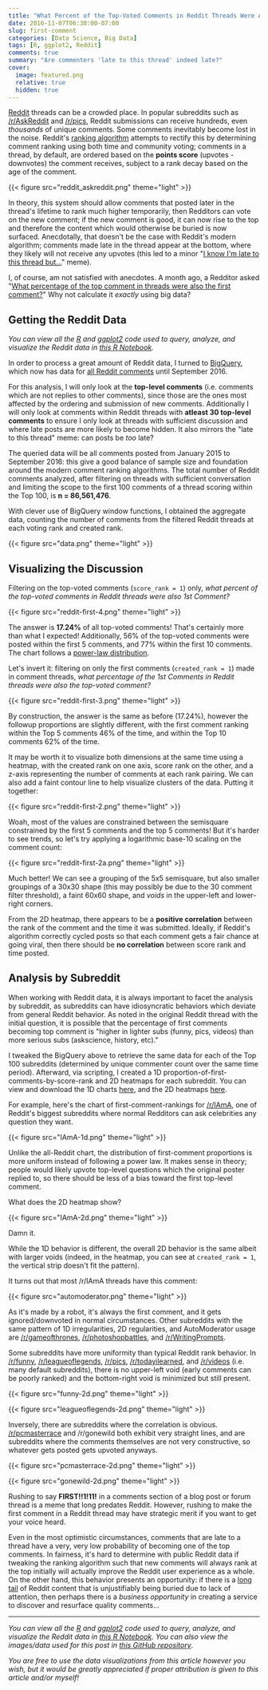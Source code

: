 ```yaml
---
title: "What Percent of the Top-Voted Comments in Reddit Threads Were Also 1st Comment?"
date: 2016-11-07T06:30:00-07:00
slug: first-comment
categories: [Data Science, Big Data]
tags: [R, ggplot2, Reddit]
comments: true
summary: "Are commenters 'late to this thread' indeed late?"
cover:
  image: featured.png
  relative: true
  hidden: true
---
```


[Reddit](https://www.reddit.com) threads can be a crowded place. In popular subreddits such as [/r/AskReddit](https://www.reddit.com/r/AskReddit/) and [/r/pics](https://www.reddit.com/r/pics/), Reddit submissions can receive hundreds, even _thousands_ of unique comments. Some comments inevitably become lost in the noise. Reddit's [ranking algorithm](https://redditblog.com/2009/10/15/reddits-new-comment-sorting-system/) attempts to rectify this by determining comment ranking using both time and community voting; comments in a thread, by default, are ordered based on the **points score** (upvotes - downvotes) the comment receives, subject to a rank decay based on the age of the comment.

{{< figure src="reddit_askreddit.png" theme="light" >}}

In theory, this system should allow comments that posted later in the thread's lifetime to rank much higher temporarily, then Redditors can vote on the new comment; if the new comment is good, it can now rise to the top and therefore the content which would otherwise be buried is now surfaced. Anecdotally, that doesn't be the case with Reddit's modern algorithm; comments made late in the thread appear at the bottom, where they likely will not receive any upvotes (this led to a minor "[I know I'm late to this thread but...](https://www.google.com/#q=site:reddit.com+%22late+to+this+thread%22)" meme).

I, of course, am not satisfied with anecdotes. A month ago, a Redditor asked "[What percentage of the top comment in threads were also the first comment?](https://www.reddit.com/r/TheoryOfReddit/comments/53d5ep/what_percentage_of_the_top_comment_in_threads/)" Why not calculate it _exactly_ using big data?

## Getting the Reddit Data

_You can view all the [R](https://www.r-project.org) and [ggplot2](http://ggplot2.org) code used to query, analyze, and visualize the Reddit data in [this R Notebook](http://minimaxir.com/notebooks/first-comment/)._

In order to process a great amount of Reddit data, I turned to [BigQuery](https://cloud.google.com/bigquery/), which now has data for [all Reddit comments](https://www.reddit.com/r/datasets/comments/590re2/updated_reddit_comments_and_posts_updated_on/) until September 2016.

For this analysis, I will only look at the **top-level comments** (i.e. comments which are not replies to other comments), since those are the ones most affected by the ordering and submission of new comments. Additionally I will only look at comments within Reddit threads with **atleast 30 top-level comments** to ensure I only look at threads with sufficient discussion and where late posts are more likely to become hidden. It also mirrors the "late to this thread" meme: can posts be _too_ late?

The queried data will be all comments posted from January 2015 to September 2016: this give a good balance of sample size and foundation around the modern comment ranking algorithms. The total number of Reddit comments analyzed, after filtering on threads with sufficient conversation and limiting the scope to the first 100 comments of a thread scoring within the Top 100, is **n = 86,561,476**.

With clever use of BigQuery window functions, I obtained the aggregate data, counting the number of comments from the filtered Reddit threads at each voting rank and created rank.

{{< figure src="data.png" theme="light" >}}

## Visualizing the Discussion

Filtering on the top-voted comments (`score_rank = 1`) only, _what percent of the top-voted comments in Reddit threads were also 1st Comment?_

{{< figure src="reddit-first-4.png" theme="light" >}}

The answer is **17.24%** of all top-voted comments! That's certainly more than what I expected! Additionally, 56% of the top-voted comments were posted within the first 5 comments, and 77% within the first 10 comments. The chart follows a [power-law distribution](https://en.wikipedia.org/wiki/Power_law).

Let's invert it: filtering on only the first comments (`created_rank = 1`) made in comment threads, _what percentage of the 1st Comments in Reddit threads were also the top-voted comment?_

{{< figure src="reddit-first-3.png" theme="light" >}}

By construction, the answer is the same as before (17.24%), however the followup proportions are slightly different, with the first comment ranking within the Top 5 comments 46% of the time, and within the Top 10 comments 62% of the time.

It may be worth it to visualize both dimensions at the same time using a heatmap, with the created rank on one axis, score rank on the other, and a z-axis representing the number of comments at each rank pairing. We can also add a faint contour line to help visualize clusters of the data. Putting it together:

{{< figure src="reddit-first-2.png" theme="light" >}}

Woah, most of the values are constrained between the semisquare constrained by the first 5 comments and the top 5 comments! But it's harder to see trends, so let's try applying a logarithmic base-10 scaling on the comment count:

{{< figure src="reddit-first-2a.png" theme="light" >}}

Much better! We can see a grouping of the 5x5 semisquare, but also smaller groupings of a 30x30 shape (this may possibly be due to the 30 comment filter threshold), a faint 60x60 shape, and _voids_ in the upper-left and lower-right corners.

From the 2D heatmap, there appears to be a **positive correlation** between the rank of the comment and the time it was submitted. Ideally, if Reddit's algorithm correctly cycled posts so that each comment gets a fair chance at going viral, then there should be **no correlation** between score rank and time posted.

## Analysis by Subreddit

When working with Reddit data, it is always important to facet the analysis by subreddit, as subreddits can have idiosyncratic behaviors which deviate from general Reddit behavior. As noted in the original Reddit thread with the initial question, it is possible that the percentage of first comments becoming top comment is "higher in lighter subs (funny, pics, videos) than more serious subs (askscience, history, etc)."

I tweaked the BigQuery above to retrieve the same data for each of the Top 100 subreddits (determined by unique commenter count over the same time period). Afterward, via scripting, I created a 1D proportion-of-first-comments-by-score-rank and 2D heatmaps for each subreddit. You can view and download the 1D charts [here](https://github.com/minimaxir/first-comment/tree/master/img-1d), and the 2D heatmaps [here](https://github.com/minimaxir/first-comment/tree/master/img-2d).

For example, here's the chart of first-comment-rankings for [/r/IAmA](https://www.reddit.com/r/IAmA/), one of Reddit's biggest subreddits where normal Redditors can ask celebrities any question they want.

{{< figure src="IAmA-1d.png" theme="light" >}}

Unlike the all-Reddit chart, the distribution of first-comment proportions is more uniform instead of following a power law. It makes sense in theory; people would likely upvote top-level questions which the original poster replied to, so there should be less of a bias toward the first top-level comment.

What does the 2D heatmap show?

{{< figure src="IAmA-2d.png" theme="light" >}}

Damn it.

While the 1D behavior is different, the overall 2D behavior is the same albeit with larger voids (indeed, in the heatmap, you can see at `created_rank = 1`, the vertical strip doesn't fit the pattern).

It turns out that most /r/IAmA threads have this comment:

{{< figure src="automoderator.png" theme="light" >}}

As it's made by a robot, it's always the first comment, and it gets ignored/downvoted in normal circumstances. Other subreddits with the same pattern of 1D irregularities, 2D regularities, and AutoModerator usage are [/r/gameofthrones](https://www.reddit.com/r/gameofthrones/), [/r/photoshopbattles](https://www.reddit.com/r/photoshopbattles/), and [/r/WritingPrompts](https://www.reddit.com/r/WritingPrompts/).

Some subreddits have more uniformity than typical Reddit rank behavior. In [/r/funny](https://www.reddit.com/r/funny/), [/r/leagueoflegends](https://www.reddit.com/r/leagueoflegends/), [/r/pics](https://www.reddit.com/r/pics/), [/r/todayilearned](https://www.reddit.com/r/todayilearned/), and [/r/videos](https://www.reddit.com/r/video/) (i.e. many default subreddits), there is no upper-left void (early comments can be poorly ranked) and the bottom-right void is minimized but still present.

{{< figure src="funny-2d.png" theme="light" >}}

{{< figure src="leagueoflegends-2d.png" theme="light" >}}

Inversely, there are subreddits where the correlation is obvious. [/r/pcmasterrace](https://www.reddit.com/r/pcmasterrace/) and /r/gonewild both exhibit very straight lines, and are subreddits where the comments themselves are not very constructive, so whatever gets posted gets upvoted anyways.

{{< figure src="pcmasterrace-2d.png" theme="light" >}}

{{< figure src="gonewild-2d.png" theme="light" >}}

Rushing to say **FIRST!!1!11!** in a comments section of a blog post or forum thread is a meme that long predates Reddit. However, rushing to make the first comment in a Reddit thread may have strategic merit if you want to get your voice heard.

Even in the most optimistic circumstances, comments that are late to a thread have a very, very low probability of becoming one of the top comments. In fairness, it's hard to determine with public Reddit data if tweaking the ranking algorithm such that new comments will always rank at the top initially will actually improve the Reddit user experience as a whole. On the other hand, this behavior presents an opportunity: if there is a [long tail](https://en.wikipedia.org/wiki/Long_tail) of Reddit content that is unjustifiably being buried due to lack of attention, then perhaps there is a _business opportunity_ in creating a service to discover and resurface quality comments...

---

_You can view all the [R](https://www.r-project.org) and [ggplot2](http://ggplot2.org) code used to query, analyze, and visualize the Reddit data in [this R Notebook](http://minimaxir.com/notebooks/first-comment/). You can also view the images/data used for this post in [this GitHub repository](https://github.com/minimaxir/first-comment)_.

_You are free to use the data visualizations from this article however you wish, but it would be greatly appreciated if proper attribution is given to this article and/or myself!_

